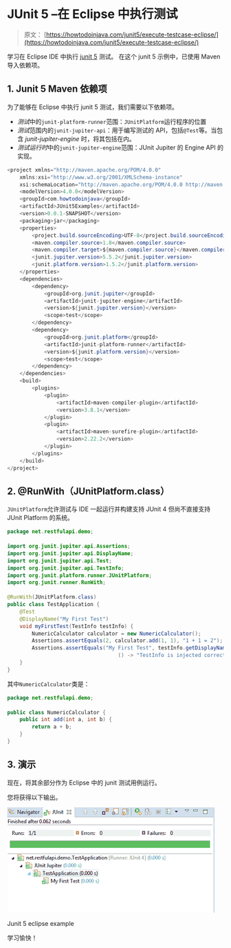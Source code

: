 # JUnit 5 –在 Eclipse 中执行测试

> 原文： [https://howtodoinjava.com/junit5/execute-testcase-eclipse/](https://howtodoinjava.com/junit5/execute-testcase-eclipse/)

学习在 Eclipse IDE 中执行 [junit 5](http://junit.org/junit5/) 测试。 在这个 junit 5 示例中，已使用 Maven 导入依赖项。

## 1\. Junit 5 Maven 依赖项

为了能够在 Eclipse 中执行 junit 5 测试，我们需要以下依赖项。

*   *测试*中的`junit-platform-runner`范围：`JUnitPlatform`运行程序的位置
*   *测试*范围内的`junit-jupiter-api`：用于编写测试的 API，包括`@Test`等。当包含 *junit-jupiter-engine* 时，将其包括在内。
*   *测试运行时*中的`junit-jupiter-engine`范围：JUnit Jupiter 的 Engine API 的实现。

```java
<project xmlns="http://maven.apache.org/POM/4.0.0"
	xmlns:xsi="http://www.w3.org/2001/XMLSchema-instance"
	xsi:schemaLocation="http://maven.apache.org/POM/4.0.0 http://maven.apache.org/xsd/maven-4.0.0.xsd">
	<modelVersion>4.0.0</modelVersion>
	<groupId>com.howtodoinjava</groupId>
	<artifactId>JUnit5Examples</artifactId>
	<version>0.0.1-SNAPSHOT</version>
	<packaging>jar</packaging>
	<properties>
		<project.build.sourceEncoding>UTF-8</project.build.sourceEncoding>
		<maven.compiler.source>1.8</maven.compiler.source>
		<maven.compiler.target>${maven.compiler.source}</maven.compiler.target>
		<junit.jupiter.version>5.5.2</junit.jupiter.version>
		<junit.platform.version>1.5.2</junit.platform.version>
	</properties>
	<dependencies>
		<dependency>
			<groupId>org.junit.jupiter</groupId>
			<artifactId>junit-jupiter-engine</artifactId>
			<version>${junit.jupiter.version}</version>
			<scope>test</scope>
		</dependency>
		<dependency>
			<groupId>org.junit.platform</groupId>
			<artifactId>junit-platform-runner</artifactId>
			<version>${junit.platform.version}</version>
			<scope>test</scope>
		</dependency>
	</dependencies>
	<build>
		<plugins>
			<plugin>
				<artifactId>maven-compiler-plugin</artifactId>
				<version>3.8.1</version>
			</plugin>
			<plugin>
				<artifactId>maven-surefire-plugin</artifactId>
				<version>2.22.2</version>
			</plugin>
		</plugins>
	</build>
</project>

```

## 2\. @RunWith（JUnitPlatform.class）

`JUnitPlatform`允许测试与 IDE 一起运行并构建支持 JUnit 4 但尚不直接支持 JUnit Platform 的系统。

```java
package net.restfulapi.demo;

import org.junit.jupiter.api.Assertions;
import org.junit.jupiter.api.DisplayName;
import org.junit.jupiter.api.Test;
import org.junit.jupiter.api.TestInfo;
import org.junit.platform.runner.JUnitPlatform;
import org.junit.runner.RunWith;

@RunWith(JUnitPlatform.class)
public class TestApplication { 
	@Test
	@DisplayName("My First Test")
	void myFirstTest(TestInfo testInfo) {
		NumericCalculator calculator = new NumericCalculator();
		Assertions.assertEquals(2, calculator.add(1, 1), "1 + 1 = 2");
		Assertions.assertEquals("My First Test", testInfo.getDisplayName(), 
									() -> "TestInfo is injected correctly");
	}
}

```

其中`NumericCalculator`类是：

```java
package net.restfulapi.demo;

public class NumericCalculator {
	public int add(int a, int b) {
		return a + b;
	}
}

```

## 3\. 演示

现在，将其余部分作为 Eclipse 中的 junit 测试用例运行。

您将获得以下输出。

![Junit 5 eclipse example](img/3dcd8476fb49ca2363469c470de5d60d.png)

Junit 5 eclipse example



学习愉快！